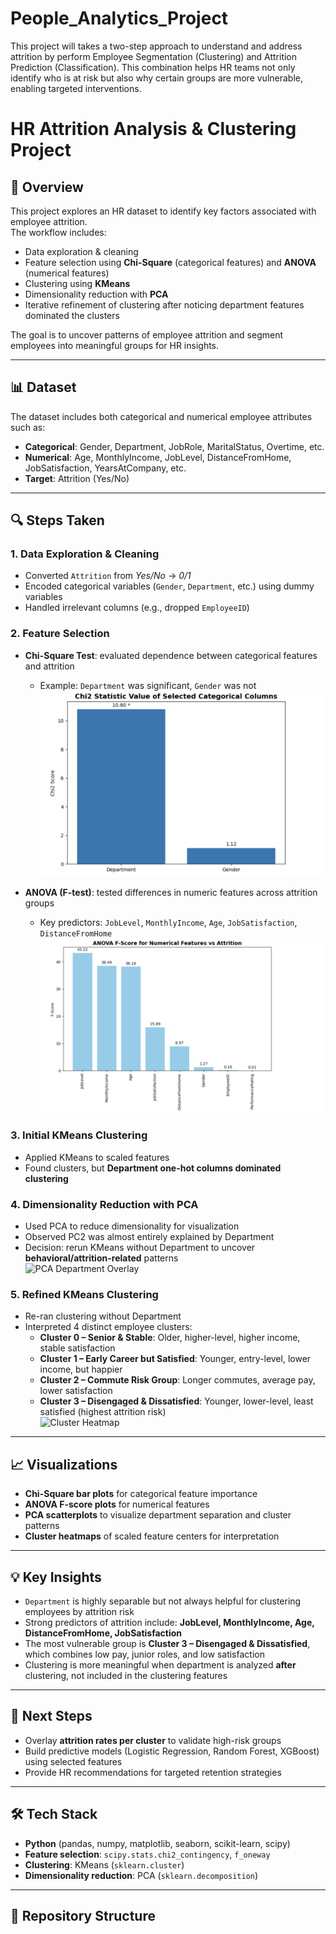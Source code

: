 # People_Analytics_Project
This project will takes a two-step approach to understand and address attrition by perform Employee Segmentation (Clustering) and Attrition Prediction (Classification). This combination helps HR teams not only identify who is at risk but also why certain groups are more vulnerable, enabling targeted interventions.

# HR Attrition Analysis & Clustering Project

## 📌 Overview
This project explores an HR dataset to identify key factors associated with employee attrition.  
The workflow includes:
- Data exploration & cleaning
- Feature selection using **Chi-Square** (categorical features) and **ANOVA** (numerical features)
- Clustering using **KMeans**
- Dimensionality reduction with **PCA**
- Iterative refinement of clustering after noticing department features dominated the clusters

The goal is to uncover patterns of employee attrition and segment employees into meaningful groups for HR insights.

---

## 📊 Dataset
The dataset includes both categorical and numerical employee attributes such as:
- **Categorical**: Gender, Department, JobRole, MaritalStatus, Overtime, etc.
- **Numerical**: Age, MonthlyIncome, JobLevel, DistanceFromHome, JobSatisfaction, YearsAtCompany, etc.
- **Target**: Attrition (Yes/No)

---

## 🔍 Steps Taken

### 1. Data Exploration & Cleaning
- Converted `Attrition` from *Yes/No* → *0/1*
- Encoded categorical variables (`Gender`, `Department`, etc.) using dummy variables
- Handled irrelevant columns (e.g., dropped `EmployeeID`)

### 2. Feature Selection
- **Chi-Square Test**: evaluated dependence between categorical features and attrition  
  - Example: `Department` was significant, `Gender` was not  
  ![Chi-Square Feature Importance](output/chi_square.png)

- **ANOVA (F-test)**: tested differences in numeric features across attrition groups  
  - Key predictors: `JobLevel`, `MonthlyIncome`, `Age`, `JobSatisfaction`, `DistanceFromHome`  
  ![ANOVA F-scores](output/anova.png)

### 3. Initial KMeans Clustering
- Applied KMeans to scaled features
- Found clusters, but **Department one-hot columns dominated clustering**

### 4. Dimensionality Reduction with PCA
- Used PCA to reduce dimensionality for visualization
- Observed PC2 was almost entirely explained by Department
- Decision: rerun KMeans without Department to uncover **behavioral/attrition-related** patterns  
  ![PCA Department Overlay](outputs/pca_department.png)

### 5. Refined KMeans Clustering
- Re-ran clustering without Department
- Interpreted 4 distinct employee clusters:
  - **Cluster 0 – Senior & Stable**: Older, higher-level, higher income, stable satisfaction  
  - **Cluster 1 – Early Career but Satisfied**: Younger, entry-level, lower income, but happier  
  - **Cluster 2 – Commute Risk Group**: Longer commutes, average pay, lower satisfaction  
  - **Cluster 3 – Disengaged & Dissatisfied**: Younger, lower-level, least satisfied (highest attrition risk)  
  ![Cluster Heatmap](outputs/cluster_heatmap.png)

---

## 📈 Visualizations
- **Chi-Square bar plots** for categorical feature importance  
- **ANOVA F-score plots** for numerical features  
- **PCA scatterplots** to visualize department separation and cluster patterns  
- **Cluster heatmaps** of scaled feature centers for interpretation  

---

## 💡 Key Insights
- `Department` is highly separable but not always helpful for clustering employees by attrition risk  
- Strong predictors of attrition include: **JobLevel, MonthlyIncome, Age, DistanceFromHome, JobSatisfaction**  
- The most vulnerable group is **Cluster 3 – Disengaged & Dissatisfied**, which combines low pay, junior roles, and low satisfaction  
- Clustering is more meaningful when department is analyzed **after** clustering, not included in the clustering features

---

## 🚀 Next Steps
- Overlay **attrition rates per cluster** to validate high-risk groups  
- Build predictive models (Logistic Regression, Random Forest, XGBoost) using selected features  
- Provide HR recommendations for targeted retention strategies  

---

## 🛠️ Tech Stack
- **Python** (pandas, numpy, matplotlib, seaborn, scikit-learn, scipy)
- **Feature selection**: `scipy.stats.chi2_contingency`, `f_oneway`
- **Clustering**: KMeans (`sklearn.cluster`)
- **Dimensionality reduction**: PCA (`sklearn.decomposition`)

---

## 📂 Repository Structure

